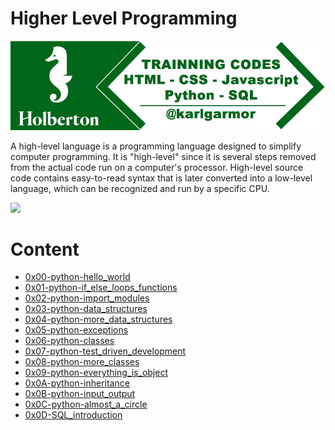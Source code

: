 # Higher Level Programming

![](logo.jpg)

A high-level language is a programming language designed to simplify computer programming. It is "high-level" since it is several steps removed from the actual code run on a computer's processor. High-level source code contains easy-to-read syntax that is later converted into a low-level language, which can be recognized and run by a specific CPU.

![](https://www.bookbird.co.uk/files/PageImages/FlowDiagram2.png)



# Content

- [0x00-python-hello_world](0x00-python-hello_world/)
- [0x01-python-if_else_loops_functions](0x01-python-if_else_loops_functions/)
- [0x02-python-import_modules](0x02-python-import_modules/)
- [0x03-python-data_structures](0x03-python-data_structures/)
- [0x04-python-more_data_structures](0x04-python-more_data_structures/)
- [0x05-python-exceptions](0x05-python-exceptions/)
- [0x06-python-classes](0x06-python-classes/)
- [0x07-python-test_driven_development](0x07-python-test_driven_development/)
- [0x08-python-more_classes](0x08-python-more_classes/)
- [0x09-python-everything_is_object](0x09-python-everything_is_object/)
- [0x0A-python-inheritance](0x0A-python-inheritance/)
- [0x0B-python-input_output](0x0B-python-input_output/)
- [0x0C-python-almost_a_circle](0x0C-python-almost_a_circle/)
- [0x0D-SQL_introduction](0x0D-SQL_introduction/)
